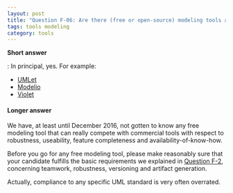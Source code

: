 ```yaml
---
layout: post
title: "Question F-06: Are there (free or open-source) modeling tools available?"
tags: tools modeling
category: tools
---
```


**Short answer**

: In principal, yes. For example:
  * [UMLet](http://www.umlet.com/)
  * [Modelio](https://www.modelio.org/)
  * [Violet](http://alexdp.free.fr/violetumleditor/page.php)


#### Longer answer

We have, at least until December 2016, not gotten to know any free modeling tool that can really compete with commercial tools with respect to robustness, useability, feature completeness and availability-of-know-how.

Before you go for any free modeling tool, please make reasonably sure that your candidate fulfills the basic requirements we explained in [Question F-2](#q-F-2), concerning teamwork, robustness, versioning and artifact generation.

Actually, compliance to any specific UML standard is very often overrated.
